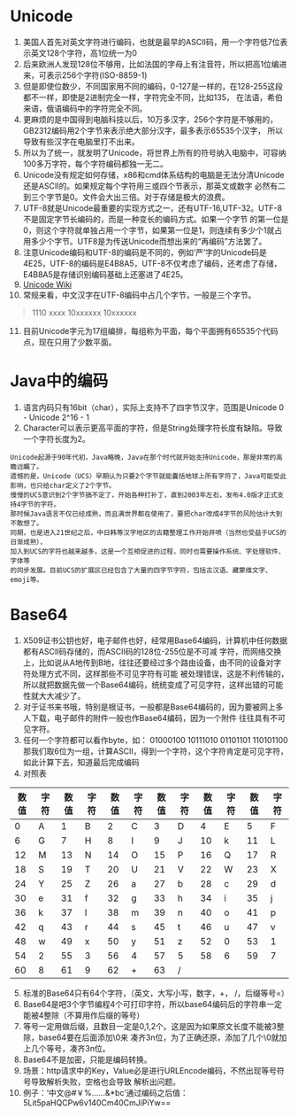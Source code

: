 # Unicode
1. 美国人首先对英文字符进行编码，也就是最早的ASCII码，用一个字符低7位表示英文128个字符，高1位统一为0
2. 后来欧洲人发现128位不够用，比如法国的字母上有注音符，所以把高1位编进来，可表示256个字符(ISO-8859-1)
3. 但是即使位数少，不同国家用不同的编码，0-127是一样的，在128-255这段都不一样，即使是2进制完全一样，字符完全不同，比如135，
在法语，希伯来语，俄语编码中的字符完全不同。
4. 更麻烦的是中国得到电脑科技以后，10万多汉字，256个字符是不够用的，GB2312编码用2个字节来表示绝大部分汉字，最多表示65535个汉字，
所以导致有些汉字在电脑里打不出来。
5. 所以为了统一，就发明了Unicode，将世界上所有的符号纳入电脑中，可容纳100多万字符，每个字符编码都独一无二。
6. Unicode没有规定如何存储，x86和cmd体系结构的电脑是无法分清Unicode还是ASCII的。如果规定每个字符用三或四个节表示，那英文或数字
必然有二到三个字节是0。文件会大出三倍。对于存储是极大的浪费。
7. UTF-8就是Unicode最重要的实现方式之一，还有UTF-16,UTF-32。UTF-8不是固定字节长编码的，而是一种变长的编码方式。如果一个字节
的第一位是0，则这个字符就单独占用一个字节，如果第一位是1，则连续有多少个1就占用多少个字节。UTF8是为传送Unicode而想出来的“再编码”方法罢了。
8. 注意Unicode编码和UTF-8的编码是不同的，例如‘严’字的Unicode码是4E25，UTF-8的编码是E4B8A5，UTF-8不仅考虑了编码，还考虑了存储，E4B8A5是存储识别编码基础上还塞进了4E25。  
9. [Unicode Wiki](https://en.wikipedia.org/wiki/Plane_%28Unicode%29)
10. 常规来看，中文汉字在UTF-8编码中占几个字节，一般是三个字节。
> 1110 xxxx 10xxxxxx 10xxxxxx
11. 目前Unicode字元为17组编排，每组称为平面，每个平面拥有65535个代码点，现在只用了少数平面。


# Java中的编码
1. 语言内码只有16bit（char），实际上支持不了四字节汉字，范围是Unicode 0 - Unicode 2^16 - 1
2. Character可以表示更高平面的字符，但是String处理字符长度有缺陷。导致一个字符长度为2。

```
Unicode起源于90年代初，Java略晚，Java在那个时代就开始支持Unicode，那是非常的高瞻远瞩了。
遗憾的是，Unicode（UCS）早期认为只要2个字节就能囊括地球上所有字符了，Java可能受此影响，也只给char定义了2个字节。
慢慢的UCS意识到2个字节搞不定了，开始各种打补丁，直到2003年左右，发布4.0版才正式支持4字节的字符。
那时候Java语言不仅已经成熟，而且满世界都在使用了，要把char改成4字节的风险估计大到不敢想了。
同期，也是进入21世纪之后，中日韩等汉字地区的古籍整理工作开始井喷（当然也受益于UCS的日渐成熟），
加入到UCS的字符也越来越多，这是一个互相促进的过程，同时也需要操作系统、字处理软件、字体等
的同步发展。目前UCS的扩展区已经包含了大量的四字节字符，包括古汉语、藏蒙维文字、emoji等。
```

# Base64
1. X509证书公钥也好，电子邮件也好，经常用Base64编码，计算机中任何数据都有ASCII码存储的，而ASCII码的128位-255位是不可减
字符，而网络交换上，比如说从A地传到B地，往往还要经过多个路由设备，由不同的设备对字符处理方式不同，这样那些不可见字符有可能
被处理错误，这是不利传输的，所以就把数据先做一个Base64编码，统统变成了可见字符，这样出错的可能性就大大减少了。
2. 对于证书来书哦，特别是根证书，一般都是Base64编码的，因为要被网上多人下载，电子邮件的附件一般也作Base64编码，因为一个附件
往往具有不可见字符。
3. 任何一个字符都可以看作byte，如：
01000100 10111010 01101101 110101100
那我们取6位为一组，计算ASCII，得到一个字符，这个字符肯定是可见字符，如此计算下去，知道最后完成编码
4. 对照表  

数值 | 字符 | 数值 | 字符 | 数值 | 字符 | 数值 | 字符 | 数值 | 字符 | 数值 | 字符 
-|-|-|-|-|-|-|-|-|-|-|-
0 | A | 1 | B | 2 | C | 3 | D | 4 | E | 5 | F | 
6 | G | 7 | H | 8 | I | 9 | J | 10 | k | 11 | L | 
12 | M | 13 | N | 14 | O | 15 | P | 16 | Q | 17 | R | 
18 | S | 19 | T | 20 | U | 21 | V | 22 | W | 23 | X | 
24 | Y | 25 | Z | 26 | a | 27 | b | 28 | c | 29 | d | 
30 | e | 31 | f | 32 | g | 33 | h | 34 | i | 35 | j | 
36 | k | 37 | l | 38 | m | 39 | n | 40 | o | 41 | p | 
42 | q | 43 | r | 44 | s | 45 | t | 46 | u | 47 | v | 
48 | w | 49 | x | 50 | y | 51 | z | 52 | 0 | 53 | 1 | 
54 | 2 | 55 | 3 | 56 | 4 | 57 | 5 | 58 | 6 | 59 | 7 | 
60 | 8 | 61 | 9 | 62 | + | 63 | / |    |   |    |   | 

5. 标准的Base64只有64个字符，（英文，大写小写，数字，+， /，后缀等号=）
6. Base64是吧3个字节编程4个可打印字符，所以base64编码后的字符串一定能被4整除（不算用作后缀的等号）
7. 等号一定用做后缀，且数目一定是0,1,2个。这是因为如果原文长度不能被3整除，base64要在后面添加\0来
凑齐3n位，为了正确还原，添加了几个\0就加上几个等号，凑齐3n位。
8. Base64不是加密，只能是编码转换。
9. 场景：http请求中的Key，Value必是进行URLEncode编码，不然出现等号符号导致解析失败，空格也会导致
解析出问题。
10. 例子：‘中文@#￥%……&*bc’通过编码之后值：5Lit5paHQCPw6v140Cm40CmJiPiYw==
